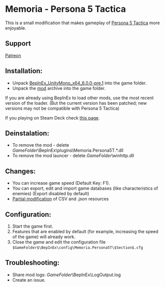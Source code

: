 # Memoria - Persona 5 Tactica
This is a small modification that makes gameplay of [Persona 5 Tactica](https://store.steampowered.com/app/2254740/Persona_5_Tactica/) more enjoyable. 

## Support
[Patreon](https://www.patreon.com/Albeoris?fan_landing=true)

## Installation:
- Unpack [BepInEx_UnityMono_x64_6.0.0-pre.1](https://github.com/Albeoris/Memoria.Persona5T/releases/download/v2023.12.26/BepInEx.6.0.0-be.674.-.Persona.5.Tactica.zip) into the game folder.
- Unpack the [mod](https://github.com/Albeoris/Memoria.Persona5T/releases/download/v2023.12.27/Memoria.Persona5T.Steam_v2023.12.27.zip) archive into the game folder.

If you are already using BepInEx to load other mods, use the most recent version of the loader.
(But the current version has been patched; new versions may not be compatible with Persona 5 Tactica)

If you playing on Steam Deck check [this page](https://github.com/Albeoris/Memoria.FFPR/wiki/Steam-Deck).

## Deinstalation:
- To remove the mod - delete $GameFolder$\BepInEx\plugins\Memoria.Persona5T.*.dll
- To remove the mod launcer - delete $GameFolder$\winhttp.dll

## Changes:
- You can increase game speed (Default Key: F1).
- You can export, edit and import game databases (like characteristics of enemies) (Export disabled by default)
- [Partial modification](https://github.com/Albeoris/Memoria.Persona5T/wiki/Features-Mods) of CSV and .json resources

## Configuration:

1. Start the game first.
2. Features that are enabled by default (for example, increasing the speed of the game) will already work.
3. Close the game and edit the configuration file `$GameFolder$\BepInEx\config\Memoria.Persona5T\$Section$.cfg`
   
## Troubleshooting:

- Share mod logs: $GameFolder$\BepInEx\LogOutput.log
- Create an issue.
